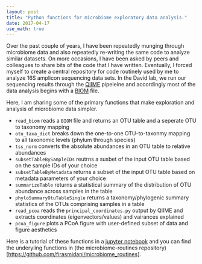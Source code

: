 ```yaml
---
layout: post
title: "Python functions for microbiome exploratory data analysis."
date: 2017-04-17
use_math: true
---
```


Over the past couple of years, I have been repeatedly munging through microbiome data and also repeatedly re-writing the same code to analyze similar datasets. On more occasions, I have been asked by peers and colleagues to share bits of the code that I have written. Eventually, I forced myself to create a central repository for code routinely used by me to analyze 16S amplicon sequencing data sets. In the David lab, we run our sequencing results through the [QIIME](http://qiime.org) pipeleine and accordingly most of the data analysis begins with a [BIOM](http://biom-format.org) file.

Here, I am sharing some of the primary functions that make exploration and analysis of microbiome data simpler.

* `read_biom` reads a `BIOM` file and returns an OTU table and a seperate OTU to taxonomy mapping
* `otu_taxa_dict` breaks down the one-to-one OTU-to-taxonmy mapping to all taxonomic levels (phylum through species<a></a>)
* `tss_norm` converts the absolute abundances in an OTU table to relative abundances
* `subsetTableBySampleIDs` reutrns a susbet of the input OTU table based on the sample IDs of your choice
* `subsetTableByMetadata` returns a subset of the input OTU table based on metadata parameters of your choice
* `summarizeTable` returns a statistical summary of the distribution of OTU abundance across samples in the table
* `phyloSummaryOtuTableSingle` returns a taxonomy/phylogenic summary statistics of the OTUs comprising samples in a table
* `read_pcoa` reads the `principal_coordinates.py` output by QIIME and extracts coordinates (eigenvectors/values<a></a>) and vairances explained
* `pcoa_figure` plots a PCoA figure with user-defined subset of data and figure aesthetics

Here is a tutorial of these functions in a [jupyter notebook](/assets/ipynbs/2017_04_10_seq_analysis_post.html) and you can find the underyling functions in (the microbiome-routines repository)[https://github.com/firasmidani/microbiome_routines].
